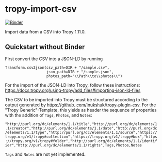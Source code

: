 # tropy-import-csv
[![Binder](https://mybinder.org/badge_logo.svg)](https://mybinder.org/v2/gh/RISE-UNIBAS/tropy-import-csv.git/HEAD?labpath=interactive.ipynb)

Import data from a CSV into Tropy 1.11.0.

## Quickstart without Binder

First convert the CSV into a JSON-LD by running 

```
Transform.csv2json(csv_path=DIR + "/sample.csv", 
                   json_path=DIR + "/sample.json", 
                   photos_path="\\Path\\to\\photos\\")
```

For the import of the JSON-LD into Tropy, follow these instructions: https://docs.tropy.org/using-tropy/add_files#importing-json-ld-files

The CSV to be imported into Tropy must be structured according to the output generated by [https://github.
com/inukshuk/tropy-plugin-csv](https://github.com/inukshuk/tropy-plugin-csv). For the "Tropy Generic"-Template, this 
yields as header the sequence of properties with the addition of `Tags`, `Photos`, and `Notes`:

``"http://purl.org/dc/elements/1.1/title","http://purl.org/dc/elements/1.1/creator","http://purl.org/dc/elements/1.1/date","http://purl.org/dc/elements/1.1/type","http://purl.org/dc/elements/1.1/source","https://tropy.org/v1/tropy#collection","https://tropy.org/v1/tropy#box","https://tropy.org/v1/tropy#folder","http://purl.org/dc/elements/1.1/identifier","http://purl.org/dc/elements/1.1/rights",Tags,Photos,Notes``

`Tags` and `Notes` are not yet implemented.
